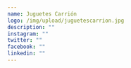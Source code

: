 ```yaml
---
name: Juguetes Carrión
logo: /img/upload/juguetescarrion.jpg
description: ""
instagram: ""
twitter: ""
facebook: ""
linkedin: ""
---
```


